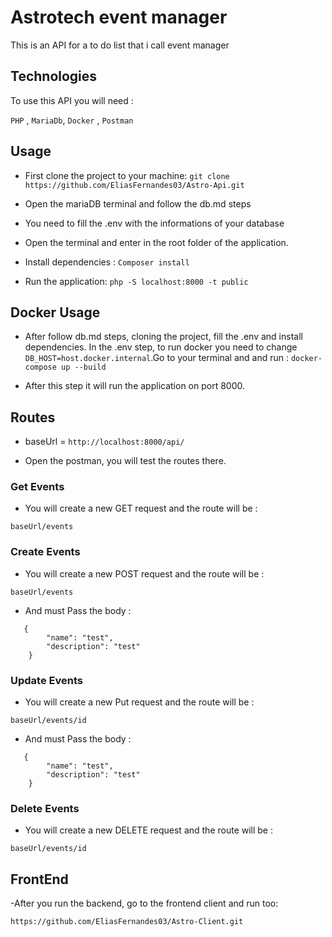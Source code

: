 # Astrotech event manager

This is an API for a to do list that i call event manager

## Technologies
To use this API you will need :

`PHP` , `MariaDb`, `Docker` , `Postman`

## Usage

- First clone the project to your machine:
`git clone https://github.com/EliasFernandes03/Astro-Api.git`

- Open the mariaDB terminal and follow the db.md steps

- You need to fill the .env with the informations of your database

- Open the terminal and  enter in the root folder of the application.

- Install dependencies :
`Composer install`

- Run the application: 
`php -S localhost:8000 -t public`

## Docker Usage 

- After follow db.md steps, cloning the project, fill the .env and install dependencies. In the .env step, to run docker you need to change `DB_HOST=host.docker.internal`.Go to your terminal and and run :
`docker-compose up --build`

- After this step it will run the application on port 8000.

## Routes

- baseUrl = `http://localhost:8000/api/`

- Open the postman, you will test the routes there.

### Get Events

- You will create a new GET request and the route will be : 

`baseUrl/events`

### Create Events

- You will create a new POST request and the route will be : 

`baseUrl/events`

- And must Pass the body : 
```
   {
        "name": "test",
        "description": "test"
    }
```

### Update Events

- You will create a new Put request and the route will be : 

`baseUrl/events/id`

- And must Pass the body : 
```
   {
        "name": "test",
        "description": "test"
    }
```

### Delete Events

- You will create a new DELETE request and the route will be : 

`baseUrl/events/id`


## FrontEnd

-After you run the backend, go to the frontend client and run too: 

`https://github.com/EliasFernandes03/Astro-Client.git`
